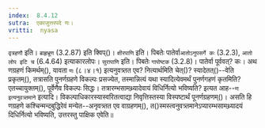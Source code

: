 ```yaml
---
index:  8.4.12
sutra:  एकाजुत्तरपदे णः।
vritti:  nyasa
---
```


`वृत्रहणौ` इति। `ब्राहृभ्रूण` (3.2.87) इति क्विप्()। `क्षीरपाणि` इति। पिबतेः पातेर्वा`आतोऽनुपसर्गे कः` (3.2.3), `आतो लोप इटि च` (6.4.64) इत्याकारलोपः। `सुरापाणि` इति। पिबतेः `गापोष्टक` (3.2.8)। पातेर्वा पूर्ववत्? कः। 
अथ णग्रहणं किमर्थम्(), यावता `णः` (८।४।१) इत्यनुवत्र्तत एव? नित्यार्थमिति चेत्()? स्यादेतत्()--वेति प्रकृतम्(), तत्रासति पुनर्णग्रहणे विकल्पः प्रसज्येत, तस्मान्नित्यं यथा स्यादित्येवमर्थं पुनर्णगहणं कृतमिति? एतच्चायुक्तम्(), पूर्वेणैव विकल्पः सिद्धः। तत्रारम्भसामथ्र्यादेवायं विधिर्नित्यो भविष्यति? इत्यत आह--`ण इत्यनुवत्र्तमाने` इत्यादि। विकल्पाधिकारस्यास्वरितत्वाद्या निवृत्तिस्तस्या विस्पष्टार्थं पूनर्णग्रहणम्()। असति हि णग्रहणे कश्चिन्मन्दबुद्धिरेवं मन्येत--अनृवत्र्तत एव वाग्रहणम्(), त()स्मस्त्वनुवत्र्तमानेऽप्यारम्भसामथ्र्यादयं दिधिर्नित्यो भविष्यति, उत्तरस्तु पाक्षिक एवेति॥
